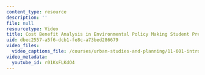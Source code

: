 ```yaml
---
content_type: resource
description: ''
file: null
resourcetype: Video
title: Cost Benefit Analysis in Environmental Policy Making Student Presentation
uid: dbec2557-a5f6-dcb1-fe8c-a73bed286679
video_files:
  video_captions_file: /courses/urban-studies-and-planning/11-601-introduction-to-environmental-policy-and-planning-fall-2016/scenario-presentations/scenario-9/cost-benefit-analysis-in-environmental-policy-making-student-presentation/r01KsFLKdO4.vtt
video_metadata:
  youtube_id: r01KsFLKdO4
---
```

